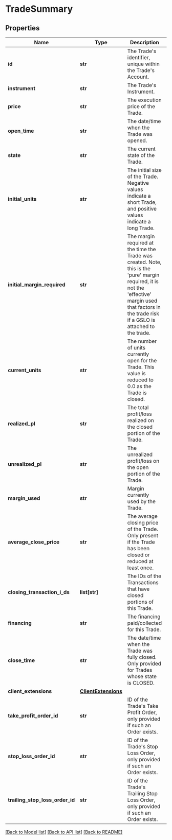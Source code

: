 # TradeSummary

## Properties
Name | Type | Description | Notes
------------ | ------------- | ------------- | -------------
**id** | **str** | The Trade&#39;s identifier, unique within the Trade&#39;s Account. | [optional] 
**instrument** | **str** | The Trade&#39;s Instrument. | [optional] 
**price** | **str** | The execution price of the Trade. | [optional] 
**open_time** | **str** | The date/time when the Trade was opened. | [optional] 
**state** | **str** | The current state of the Trade. | [optional] 
**initial_units** | **str** | The initial size of the Trade. Negative values indicate a short Trade, and positive values indicate a long Trade. | [optional] 
**initial_margin_required** | **str** | The margin required at the time the Trade was created. Note, this is the &#39;pure&#39; margin required, it is not the &#39;effective&#39; margin used that factors in the trade risk if a GSLO is attached to the trade. | [optional] 
**current_units** | **str** | The number of units currently open for the Trade. This value is reduced to 0.0 as the Trade is closed. | [optional] 
**realized_pl** | **str** | The total profit/loss realized on the closed portion of the Trade. | [optional] 
**unrealized_pl** | **str** | The unrealized profit/loss on the open portion of the Trade. | [optional] 
**margin_used** | **str** | Margin currently used by the Trade. | [optional] 
**average_close_price** | **str** | The average closing price of the Trade. Only present if the Trade has been closed or reduced at least once. | [optional] 
**closing_transaction_i_ds** | **list[str]** | The IDs of the Transactions that have closed portions of this Trade. | [optional] 
**financing** | **str** | The financing paid/collected for this Trade. | [optional] 
**close_time** | **str** | The date/time when the Trade was fully closed. Only provided for Trades whose state is CLOSED. | [optional] 
**client_extensions** | [**ClientExtensions**](ClientExtensions.md) |  | [optional] 
**take_profit_order_id** | **str** | ID of the Trade&#39;s Take Profit Order, only provided if such an Order exists. | [optional] 
**stop_loss_order_id** | **str** | ID of the Trade&#39;s Stop Loss Order, only provided if such an Order exists. | [optional] 
**trailing_stop_loss_order_id** | **str** | ID of the Trade&#39;s Trailing Stop Loss Order, only provided if such an Order exists. | [optional] 

[[Back to Model list]](../README.md#documentation-for-models) [[Back to API list]](../README.md#documentation-for-api-endpoints) [[Back to README]](../README.md)


